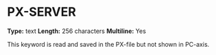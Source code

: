 # PX-SERVER
**Type:** text
**Length:** 256 characters
**Multiline:** Yes

This keyword is read and saved in the PX-file but not shown in PC-axis.
